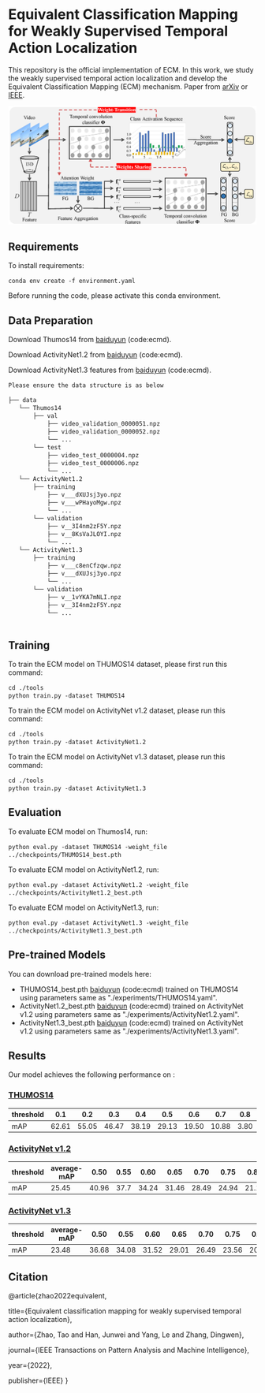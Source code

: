 # Equivalent Classification Mapping for Weakly Supervised Temporal Action Localization

This repository is the official implementation of ECM. In this work, we study the weakly supervised temporal action localization and develop the Equivalent Classification Mapping (ECM) mechanism. Paper from [arXiv](https://arxiv.org/abs/2008.07728) or [IEEE](https://ieeexplore.ieee.org/abstract/document/9785717).

![Illustrating the architecture of the proposed ECM](ECM.png)


## Requirements

To install requirements:

```setup
conda env create -f environment.yaml
```

Before running the code, please activate this conda environment.

## Data Preparation

Download Thumos14 from [baiduyun](https://pan.baidu.com/s/1xlK854LWpl8K5CT_S4tc1g ) (code:ecmd).

Download ActivityNet1.2 from [baiduyun](https://pan.baidu.com/s/1xlK854LWpl8K5CT_S4tc1g ) (code:ecmd).

Download ActivityNet1.3  features from [baiduyun](https://pan.baidu.com/s/1xlK854LWpl8K5CT_S4tc1g ) (code:ecmd).	

	Please ensure the data structure is as below

~~~~
├── data
   └── Thumos14
       ├── val
           ├── video_validation_0000051.npz
           ├── video_validation_0000052.npz
           └── ...
       └── test
           ├── video_test_0000004.npz
           ├── video_test_0000006.npz
           └── ...
   └── ActivityNet1.2
       ├── training
           ├── v___dXUJsj3yo.npz
           ├── v___wPHayoMgw.npz
           └── ...
       └── validation
           ├── v__3I4nm2zF5Y.npz
           ├── v__8KsVaJLOYI.npz
           └── ...
   └── ActivityNet1.3
       ├── training
           ├── v___c8enCfzqw.npz
           ├── v___dXUJsj3yo.npz
           └── ...
       └── validation
           ├── v__1vYKA7mNLI.npz
           ├── v__3I4nm2zF5Y.npz
           └── ...
     
~~~~

## Training

To train the ECM model on THUMOS14 dataset, please first run this command:

```train
cd ./tools
python train.py -dataset THUMOS14
```
To train the ECM model on ActivityNet v1.2 dataset, please run this command:

```train
cd ./tools
python train.py -dataset ActivityNet1.2
```
To train the ECM model on ActivityNet v1.3 dataset, please run this command:

```train
cd ./tools
python train.py -dataset ActivityNet1.3
```


## Evaluation

To evaluate ECM model on Thumos14, run:

```eval
python eval.py -dataset THUMOS14 -weight_file ../checkpoints/THUMOS14_best.pth
```
To evaluate ECM model on ActivityNet1.2, run:

```eval
python eval.py -dataset ActivityNet1.2 -weight_file ../checkpoints/ActivityNet1.2_best.pth
```
To evaluate ECM model on ActivityNet1.3, run:

```eval
python eval.py -dataset ActivityNet1.3 -weight_file ../checkpoints/ActivityNet1.3_best.pth
```


## Pre-trained Models

You can download pre-trained models here:

- THUMOS14_best.pth [baiduyun](https://pan.baidu.com/s/1xlK854LWpl8K5CT_S4tc1g ) (code:ecmd) trained on THUMOS14 using parameters same as "./experiments/THUMOS14.yaml". 
- ActivityNet1.2_best.pth [baiduyun](https://pan.baidu.com/s/1xlK854LWpl8K5CT_S4tc1g ) (code:ecmd) trained on ActivityNet v1.2 using parameters same as "./experiments/ActivityNet1.2.yaml". 
- ActivityNet1.3_best.pth [baiduyun](https://pan.baidu.com/s/1xlK854LWpl8K5CT_S4tc1g ) (code:ecmd) trained on ActivityNet v1.2 using parameters same as "./experiments/ActivityNet1.3.yaml". 


## Results

Our model achieves the following performance on :

### [THUMOS14](https://www.crcv.ucf.edu/THUMOS14/home.html)

| threshold | 0.1   | 0.2   | 0.3   | 0.4   | 0.5   | 0.6   | 0.7   | 0.8  | 0.9  |
| --------- | ----- | ----- | ----- | ----- | ----- | ----- | ----- | ---- | ---- |
| mAP       | 62.61 | 55.05 | 46.47 | 38.19 | 29.13 | 19.50 | 10.88 | 3.80 | 0.42 |

### [ActivityNet v1.2](http://activity-net.org/)

| threshold | average-mAP | 0.50  | 0.55 | 0.60  | 0.65  | 0.70  | 0.75  | 0.80  | 0.85  | 0.90  | 0.95 |
| --------- | ----------- | ----- | ---- | ----- | ----- | ----- | ----- | ----- | ----- | ----- | ---- |
| mAP       | 25.45       | 40.96 | 37.7 | 34.24 | 31.46 | 28.49 | 24.94 | 21.16 | 16.95 | 12.13 | 6.46 |

### [ActivityNet v1.3](http://activity-net.org/)

| threshold | average-mAP | 0.50  | 0.55  | 0.60  | 0.65  | 0.70  | 0.75  | 0.80  | 0.85  | 0.90  | 0.95 |
| --------- | ----------- | ----- | ----- | ----- | ----- | ----- | ----- | ----- | ----- | ----- | ---- |
| mAP       | 23.48       | 36.68 | 34.08 | 31.52 | 29.01 | 26.49 | 23.56 | 20.04 | 16.08 | 11.42 | 5.92 |

## Citation
@article{zhao2022equivalent,

  title={Equivalent classification mapping for weakly supervised temporal action localization},
  
  author={Zhao, Tao and Han, Junwei and Yang, Le and Zhang, Dingwen},
  
  journal={IEEE Transactions on Pattern Analysis and Machine Intelligence},
  
  year={2022},
  
  publisher={IEEE}
}

